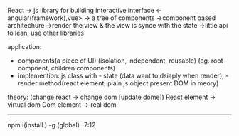 React -> js library for building interactive interface <-angular(framework),vue>
-> a tree of components
->component based architechure
->render the view & the view is synce with the state
->little api to lean, use other libraries

application: 
- components(a piece of UI) (isolation, independent, reusable) (eg. root compnent, children components)
- implemention: js class with - state (data want to dsiaply when render), 
                              - render method(react element, plain js object present DOM in meory)

theory:
(change react -> change dom [update dome])
React element -> virtual dom 
Dom element -> real dom

______________________________________________________________________________________________________________
 npm i(install ) -g (global)
 -7:12